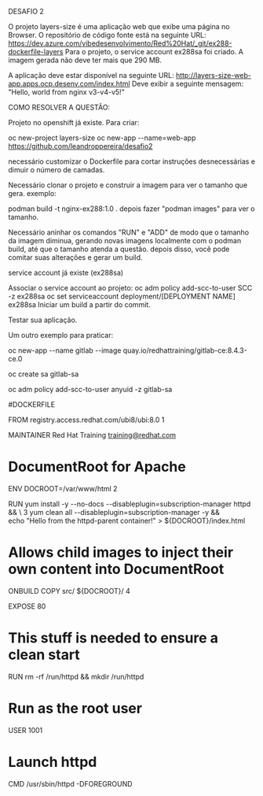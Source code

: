 DESAFIO 2

O projeto layers-size é uma aplicação web que exibe uma página no Browser.
O repositório de código fonte está na seguinte URL:
https://dev.azure.com/vibedesenvolvimento/Red%20Hat/_git/ex288-dockerfile-layers
Para o projeto, o service account ex288sa foi criado.
A imagem gerada não deve ter mais que 290 MB.

A aplicação deve estar disponível na seguinte URL:
http://layers-size-web-app.apps.ocp.desenv.com/index.html 
Deve exibir a seguinte mensagem: "Hello, world from nginx v3-v4-v5!"


COMO RESOLVER A QUESTÃO:


Projeto no openshift já existe. Para criar:

oc new-project layers-size
oc new-app --name=web-app https://github.com/leandroppereira/desafio2

necessário customizar o Dockerfile para cortar instruções desnecessárias e dimuir o número de camadas.

Necessário clonar o projeto e construir a imagem para ver o tamanho que gera. exemplo:

podman build -t nginx-ex288:1.0 .
depois fazer "podman images" para ver o tamanho.

Necessário aninhar os comandos "RUN" e "ADD" de modo que o tamanho da imagem diminua, gerando novas imagens 
localmente com o podman build, até que o tamanho atenda a questão. 
depois disso, você pode comitar suas alterações e gerar um build.

service account já existe (ex288sa)

Associar o service account ao projeto:
oc adm policy add-scc-to-user SCC -z ex288sa
oc set serviceaccount deployment/[DEPLOYMENT NAME] ex288sa
Iniciar um build a partir do commit.

Testar sua aplicação.



Um outro exemplo para praticar:

oc new-app --name gitlab --image quay.io/redhattraining/gitlab-ce:8.4.3-ce.0

oc create sa gitlab-sa

 oc adm policy add-scc-to-user anyuid -z gitlab-sa

 #DOCKERFILE

FROM registry.access.redhat.com/ubi8/ubi:8.0 1

MAINTAINER Red Hat Training <training@redhat.com>

# DocumentRoot for Apache
ENV DOCROOT=/var/www/html 2

RUN   yum install -y --no-docs --disableplugin=subscription-manager httpd && \ 3
      yum clean all --disableplugin=subscription-manager -y && \
      echo "Hello from the httpd-parent container!" > ${DOCROOT}/index.html

# Allows child images to inject their own content into DocumentRoot
ONBUILD COPY src/ ${DOCROOT}/ 4

EXPOSE 80

# This stuff is needed to ensure a clean start
RUN rm -rf /run/httpd && mkdir /run/httpd

# Run as the root user
USER 1001

# Launch httpd
CMD /usr/sbin/httpd -DFOREGROUND